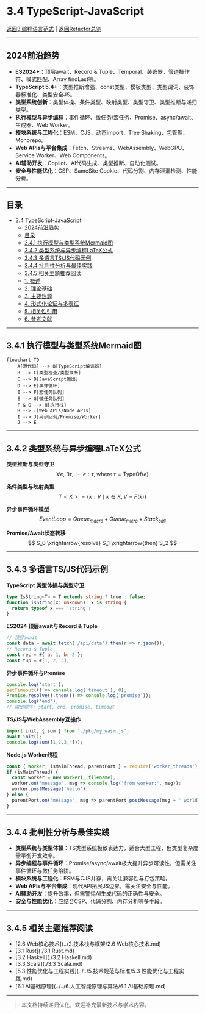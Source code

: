 # 3.4 TypeScript-JavaScript

[返回3.编程语言范式](./README.md) | [返回Refactor总览](../README.md)

---

## 2024前沿趋势

- **ES2024+**：顶层await、Record & Tuple、Temporal、装饰器、管道操作符、模式匹配、Array findLast等。
- **TypeScript 5.4+**：类型推断增强、const类型、模板类型、类型谓词、装饰器标准化、类型安全JS。
- **类型系统创新**：类型体操、条件类型、映射类型、类型守卫、类型推断与递归类型。
- **执行模型与异步编程**：事件循环、微任务/宏任务、Promise、async/await、生成器、Web Worker。
- **模块系统与工程化**：ESM、CJS、动态import、Tree Shaking、包管理、Monorepo。
- **Web APIs与平台集成**：Fetch、Streams、WebAssembly、WebGPU、Service Worker、Web Components。
- **AI辅助开发**：Copilot、AI代码生成、类型推断、自动化测试。
- **安全与性能优化**：CSP、SameSite Cookie、代码分割、内存泄漏检测、性能分析。

---

## 目录

- [3.4 TypeScript-JavaScript](#34-typescript-javascript)
  - [2024前沿趋势](#2024前沿趋势)
  - [目录](#目录)
  - [3.4.1 执行模型与类型系统Mermaid图](#341-执行模型与类型系统mermaid图)
  - [3.4.2 类型系统与异步编程LaTeX公式](#342-类型系统与异步编程latex公式)
  - [3.4.3 多语言TS/JS代码示例](#343-多语言tsjs代码示例)
  - [3.4.4 批判性分析与最佳实践](#344-批判性分析与最佳实践)
  - [3.4.5 相关主题推荐阅读](#345-相关主题推荐阅读)
  - [1. 概述](#1-概述)
  - [2. 理论基础](#2-理论基础)
  - [3. 主要议题](#3-主要议题)
  - [4. 形式化论证与多表征](#4-形式化论证与多表征)
  - [5. 相关性引用](#5-相关性引用)
  - [6. 参考文献](#6-参考文献)

---

## 3.4.1 执行模型与类型系统Mermaid图

```mermaid
flowchart TD
    A[源代码] --> B[TypeScript编译器]
    B --> C[类型检查/类型推断]
    C --> D[JavaScript输出]
    D --> E[事件循环]
    E --> F[宏任务队列]
    E --> G[微任务队列]
    F & G --> H[执行栈]
    H --> I[Web APIs/Node APIs]
    I --> J[异步回调/Promise/Worker]
    J --> E
```

---

## 3.4.2 类型系统与异步编程LaTeX公式

**类型推断与类型守卫**
$$
\forall e, \; \exists \tau, \; \vdash e : \tau, \; \text{where} \; \tau = \text{TypeOf}(e)
$$

**条件类型与映射类型**
$$
T<K> = \{ k: V \mid k \in K, V = F(k) \}
$$

**异步事件循环模型**
$$
EventLoop = Queue_{macro} + Queue_{micro} + Stack_{call}
$$

**Promise/Await状态转移**
$$
S_0 \xrightarrow{resolve} S_1 \xrightarrow{then} S_2
$$

---

## 3.4.3 多语言TS/JS代码示例

**TypeScript 类型体操与类型守卫**

```ts
type IsString<T> = T extends string ? true : false;
function isString(x: unknown): x is string {
  return typeof x === 'string';
}
```

**ES2024 顶层await与Record & Tuple**

```js
// 顶层await
const data = await fetch('/api/data').then(r => r.json());
// Record & Tuple
const rec = #{ a: 1, b: 2 };
const tup = #[1, 2, 3];
```

**异步事件循环与Promise**

```js
console.log('start');
setTimeout(() => console.log('timeout'), 0);
Promise.resolve().then(() => console.log('promise'));
console.log('end');
// 输出顺序: start, end, promise, timeout
```

**TS/JS与WebAssembly互操作**

```ts
import init, { sum } from './pkg/my_wasm.js';
await init();
console.log(sum([1,2,3,4]));
```

**Node.js Worker线程**

```js
const { Worker, isMainThread, parentPort } = require('worker_threads');
if (isMainThread) {
  const worker = new Worker(__filename);
  worker.on('message', msg => console.log('from worker:', msg));
  worker.postMessage('hello');
} else {
  parentPort.on('message', msg => parentPort.postMessage(msg + ' world'));
}
```

---

## 3.4.4 批判性分析与最佳实践

- **类型系统与类型体操**：TS类型系统极致表达力，适合大型工程，但类型复杂度需平衡开发效率。
- **异步编程与事件循环**：Promise/async/await极大提升异步可读性，但需关注事件循环与微任务陷阱。
- **模块系统与工程化**：ESM与CJS并存，需关注兼容性与打包策略。
- **Web APIs与平台集成**：现代API拓展JS边界，需关注安全与性能。
- **AI辅助开发**：提升效率，但需警惕AI生成代码的正确性与安全。
- **安全与性能优化**：应结合CSP、代码分割、内存分析等多手段。

---

## 3.4.5 相关主题推荐阅读

- [2.6 Web核心技术](../2.技术栈与框架/2.6 Web核心技术.md)
- [3.1 Rust](./3.1 Rust.md)
- [3.2 Haskell](./3.2 Haskell.md)
- [3.3 Scala](./3.3 Scala.md)
- [5.3 性能优化与工程实践](../../5.技术规范与标准/5.3 性能优化与工程实践.md)
- [6.1 AI基础原理](../../6.人工智能原理与算法/6.1 AI基础原理.md)

---

> 本文档持续递归优化，欢迎补充最新技术与学术内容。
